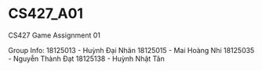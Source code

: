 # CS427_A01
CS427 Game Assignment 01

Group Info:
18125013 - Huỳnh Đại Nhân
18125015 - Mai Hoàng Nhi
18125035 - Nguyễn Thành Đạt
18125138 - Huỳnh Nhật Tân
